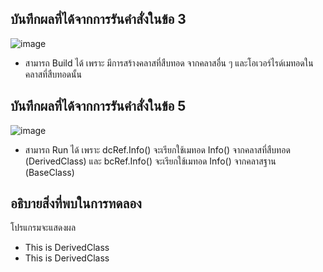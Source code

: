 ## บันทึกผลที่ได้จากการรันคำสั่งในข้อ 3

![image](https://github.com/Phetteepop/03376836-OOP-2566-Lab-09/assets/144197367/e4658b7d-4f1b-45bc-8b11-95d3357ca4ae)


- สามารถ Build ได้ เพราะ  มีการสร้างคลาสที่สืบทอด จากคลาสอื่น ๆ และโอเวอร์ไรด์เมทอดในคลาสที่สืบทอดนั้น

## บันทึกผลที่ได้จากการรันคำสั่งในข้อ 5

![image](https://github.com/Phetteepop/03376836-OOP-2566-Lab-09/assets/144197367/7db82db0-cf00-441f-aab3-bbf588573a80)


- สามารถ Run ได้ เพราะ dcRef.Info() จะเรียกใช้เมทอด Info() จากคลาสที่สืบทอด (DerivedClass) และ bcRef.Info() จะเรียกใช้เมทอด Info() จากคลาสฐาน (BaseClass) 

## อธิบายสิ่งที่พบในการทดลอง

โปรแกรมจะแสดงผล

- This is DerivedClass
- This is DerivedClass
